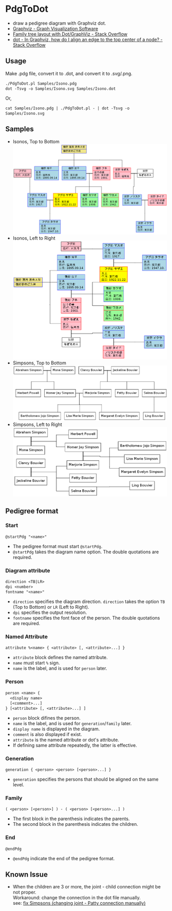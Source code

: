 ﻿# PdgToDot
- draw a pedigree diagram with Graphviz dot.
- [Graphviz - Graph Visualization Software](http://www.graphviz.org/)
- [Family tree layout with Dot/GraphViz - Stack Overflow](https://stackoverflow.com/questions/2271704/)
- [dot - In Graphviz, how do I align an edge to the top center of a node? - Stack Overflow](https://stackoverflow.com/questions/27504703/)

## Usage
Make .pdg file, convert it to .dot, and convert it to .svg/.png.
```
./PdgToDot.pl Samples/Isono.pdg
dot -Tsvg -o Samples/Isono.svg Samples/Isono.dot
```
Or,
```
cat Samples/Isono.pdg | ./PdgToDot.pl - | dot -Tsvg -o Samples/Isono.svg
```

## Samples
- Isonos, Top to Bottom
![Samples/Isono](https://github.com/TakeAsh/PdgToDot/raw/master/Samples/Isono.png)
- Isonos, Left to Right
![Samples/Isono_LR](https://github.com/TakeAsh/PdgToDot/raw/master/Samples/Isono_LR.png)
- Simpsons, Top to Bottom
![Samples/Simpsons](https://github.com/TakeAsh/PdgToDot/raw/master/Samples/Simpsons.png)
- Simpsons, Left to Right
![Samples/Simpsons_LR](https://github.com/TakeAsh/PdgToDot/raw/master/Samples/Simpsons_LR.png)

## Pedigree format

### Start
```
@startPdg "<name>"
```
- The pedigree format must start `@startPdg`.
- `@startPdg` takes the diagram name option. The double quotations are required.

### Diagram attribute
```
direction <TB|LR>
dpi <number>
fontname "<name>"
```
- `direction` specifies the diagram direction. `direction` takes the option `TB` (Top to Bottom) or `LR` (Left to Right).
- `dpi` specifies the output resolution.
- `fontname` specifies the font face of the person. The double quotations are required.

### Named Attribute
```
attribute %<name> { <attribute> [, <attribute>...] }
```
- `attribute` block defines the named attribute.
- `name` must start `%` sign.
- `name` is the label, and is used for `person` later.

### Person
```
person <name> {
  <display name>
  [<comment>...]
} [<attribute> [, <attribute>...] ]
```
- `person` block difines the person.
- `name` is the label, and is used for `generation`/`family` later.
- `display name` is displayed in the diagram.
- `comment` is also displayed if exist.
- `attribute` is the named attribute or dot's attribute.
- If defining same attribute repeatedly, the latter is effective.

### Generation
```
generation { <person> <person> [<person>...] }
```
- `generation` specifies the persons that should be aligned on the same level.

### Family
```
( <person> [<person>] ) - ( <person> [<person>...] )
```
- The first block in the parenthesis indicates the parents.
- The second block in the parenthesis indicates the children.

### End
```
@endPdg
```
- `@endPdg` indicate the end of the pedigree format.

## Known Issue
- When the children are 3 or more, the joint - child connection might be not proper.  
Workaround: change the connection in the dot file manually.  
see: [fix Simpsons (changing joint - Patty connection manually)](https://github.com/TakeAsh/PdgToDot/commit/36274108776088cdb87cee1996bb674c4de24f2f)
